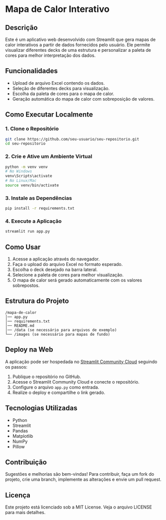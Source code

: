# Mapa de Calor Interativo

## Descrição
Este é um aplicativo web desenvolvido com Streamlit que gera mapas de calor interativos a partir de dados fornecidos pelo usuário. Ele permite visualizar diferentes decks de uma estrutura e personalizar a paleta de cores para melhor interpretação dos dados.

## Funcionalidades
- Upload de arquivo Excel contendo os dados.
- Seleção de diferentes decks para visualização.
- Escolha da paleta de cores para o mapa de calor.
- Geração automática do mapa de calor com sobreposição de valores.

## Como Executar Localmente
### 1. Clone o Repositório
```sh
git clone https://github.com/seu-usuario/seu-repositorio.git
cd seu-repositorio
```

### 2. Crie e Ative um Ambiente Virtual
```sh
python -m venv venv
# No Windows
venv\Scripts\activate
# No Linux/Mac
source venv/bin/activate
```

### 3. Instale as Dependências
```sh
pip install -r requirements.txt
```

### 4. Execute a Aplicação
```sh
streamlit run app.py
```

## Como Usar
1. Acesse a aplicação através do navegador.
2. Faça o upload do arquivo Excel no formato esperado.
3. Escolha o deck desejado na barra lateral.
4. Selecione a paleta de cores para melhor visualização.
5. O mapa de calor será gerado automaticamente com os valores sobrepostos.

## Estrutura do Projeto
```
/mapa-de-calor
│── app.py
│── requirements.txt
│── README.md
│── /data (se necessário para arquivos de exemplo)
└── /images (se necessário para mapas de fundo)
```

## Deploy na Web
A aplicação pode ser hospedada no [Streamlit Community Cloud](https://share.streamlit.io/) seguindo os passos:
1. Publique o repositório no GitHub.
2. Acesse o Streamlit Community Cloud e conecte o repositório.
3. Configure o arquivo `app.py` como entrada.
4. Realize o deploy e compartilhe o link gerado.

## Tecnologias Utilizadas
- Python
- Streamlit
- Pandas
- Matplotlib
- NumPy
- Pillow

## Contribuição
Sugestões e melhorias são bem-vindas! Para contribuir, faça um fork do projeto, crie uma branch, implemente as alterações e envie um pull request.

## Licença
Este projeto está licenciado sob a MIT License. Veja o arquivo LICENSE para mais detalhes.
